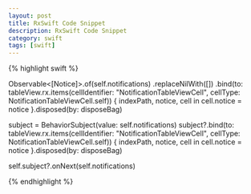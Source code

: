 ```yaml
---
layout: post
title: RxSwift Code Snippet
description: RxSwift Code Snippet
category: swift
tags: [swift]
---
```



{% highlight swift %}

Observable<[Notice]>.of(self.notifications)
    .replaceNilWith([])
    .bind(to: tableView.rx.items(cellIdentifier: "NotificationTableViewCell", cellType: NotificationTableViewCell.self)) { indexPath, notice, cell in
        cell.notice = notice
    }.disposed(by: disposeBag)


subject = BehaviorSubject(value: self.notifications)
subject?.bind(to: tableView.rx.items(cellIdentifier: "NotificationTableViewCell", cellType: NotificationTableViewCell.self)) { indexPath, notice, cell in
    cell.notice = notice
    }.disposed(by: disposeBag)

self.subject?.onNext(self.notifications)

{% endhighlight %}
